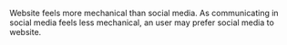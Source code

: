 Website feels more mechanical than social media. As communicating in social media feels less mechanical, an user may prefer social media to website.